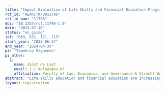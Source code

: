 ```yaml
---
title: "Impact Evaluation of Life Skills and Financial Education Program in Maharashtra, India"
rct_id: "AEARCTR-0011796"
rct_id_num: "11796"
doi: "10.1257/rct.11796-1.0"
date: "2023-07-18"
status: "on_going"
jel: "D63, D91, I21, J15"
start_year: "2023-06-27"
end_year: "2024-04-30"
pi: "Tomohisa Miyamoto"
pi_other:
  1:
    name: Joost de Laat
    email: j.j.delaat@uu.nl
    affiliation: Faculty of Law, Economics, and Governance & Utrecht University School of Economics
abstract: "Life skills education and financial education are increasingly implemented to equip school-aged children with skills and competencies that are relevant to their life. How does the design of the program, especially the intensity, relate to the effectiveness of the program? Can such a program that facilitates self-awareness and future planning improve the self-confidence and aspirations of youths from marginalized backgrounds? This study will evaluate the impact of a life skills and financial education program in a district in Maharashtra, India, where many children come from historically marginalized backgrounds. We designed a randomized experiment with two treatment arms, differing by intensity (school-based program vs. school-based program with parental engagement.). Further, two priming experiments will be employed to measure if their gender and caste status constrains the participants’ self-confidence and aspirations. The purpose of this research is to determine effective strategies for addressing gaps in students’ non-academic skills, aiming to enhance long-term economic outcomes as well as psychological well-being."
layout: registration
---
```


